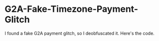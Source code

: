 # G2A-Fake-Timezone-Payment-Glitch
I found a fake G2A payment glitch, so I deobfuscated it. Here's the code.
